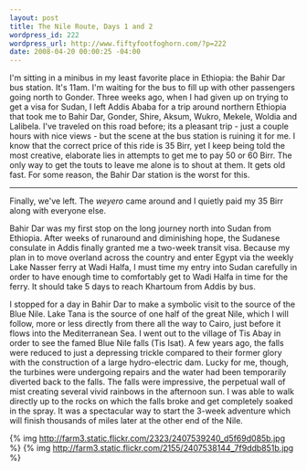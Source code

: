 ```yaml
--- 
layout: post
title: The Nile Route, Days 1 and 2
wordpress_id: 222
wordpress_url: http://www.fiftyfootfoghorn.com/?p=222
date: 2008-04-20 00:00:25 -04:00
---
```

I'm sitting in a minibus in my least favorite place in Ethiopia: the Bahir Dar bus station. It's 11am. I'm waiting for the bus to fill up with other passengers going north to Gonder. Three weeks ago, when I had given up on trying to get a visa for Sudan, I left Addis Ababa for a trip around northern Ethiopia that took me to Bahir Dar, Gonder, Shire, Aksum, Wukro, Mekele, Woldia and Lalibela. I've traveled on this road before; its a pleasant trip - just a couple hours with nice views - but the scene at the bus station is ruining it for me. I know that the correct price of this ride is 35 Birr, yet I keep being told the most creative, elaborate lies in attempts to get me to pay 50 or 60 Birr. The only way to get the touts to leave me alone is to shout at them. It gets old fast. For some reason, the Bahir Dar station is the worst for this.

***

Finally, we've left. The <i>weyero</i> came around and I quietly paid my 35 Birr along with everyone else.

Bahir Dar was my first stop on the long journey north into Sudan from Ethiopia. After weeks of runaround and diminishing hope, the Sudanese consulate in Addis finally granted me a two-week transit visa. Because my plan in to move overland across the country and enter Egypt via the weekly Lake Nasser ferry at Wadi Halfa, I must time my entry into Sudan carefully in order to have enough time to comfortably get to Wadi Halfa in time for the ferry. It should take 5 days to reach Khartoum from Addis by bus.

I stopped for a day in Bahir Dar to make a symbolic visit to the source of the Blue Nile. Lake Tana is the source of one half of the great Nile, which I will follow, more or less directly from there all the way to Cairo, just before it flows into the Mediterranean Sea. I went out to the village of Tis Abay in order to see the famed Blue Nile falls (Tis Isat). A few years ago, the falls were reduced to just a depressing trickle compared to their former glory with the construction of a large hydro-electric dam. Lucky for me, though, the turbines were undergoing repairs and the water had been temporarily diverted back to the falls. The falls were impressive, the perpetual wall of mist creating several vivid rainbows in the afternoon sun. I was able to walk directly up to the rocks on which the falls broke and get completely soaked in the spray. It was a spectacular way to start the 3-week adventure which will finish thousands of miles later at the other end of the Nile.

{% img http://farm3.static.flickr.com/2323/2407539240_d5f69d085b.jpg %} {% img http://farm3.static.flickr.com/2155/2407538144_7f9ddb851b.jpg %} 

